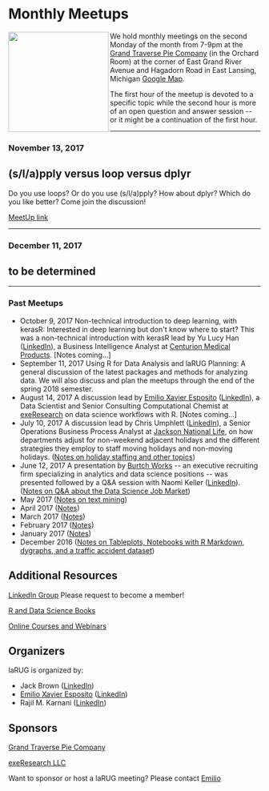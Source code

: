 
# Monthly Meetups

<a href="url"><img src="https://lansingarearusersgroup.github.io/images/LansingAreaRUserGroup_CIRCLE-w-Michigan-logo_300dpi.png" align="left" height="200"></a>We hold monthly meetings on the second Monday of the month from 7-9pm at the [Grand Traverse Pie Company](http://gtpie.com) (in the Orchard Room) at the corner of East Grand River Avenue and Hagadorn Road in East Lansing, Michigan [Google Map](https://www.google.com/maps/place/Grand+Traverse+Pie+Company/@42.7302255,-84.4648517,17z/data=!4m12!1m6!3m5!1s0x8822c29e2298637f:0x65a99056073bd352!2sGrand+Traverse+Pie+Company!8m2!3d42.7302255!4d-84.4626577!3m4!1s0x8822c29e2298637f:0x65a99056073bd352!8m2!3d42.7302255!4d-84.4626577).

The first hour of the meetup is devoted to a specific topic while the second hour is more of an open question and answer session -- or it might be a continuation of the first hour.

------

### November 13, 2017
## (s/l/a)pply versus loop versus dplyr
Do you use loops? Or do you use (s/l/a)pply? How about dplyr? Which do you like better? Come join the discussion!

[MeetUp link](https://www.meetup.com/preview/Lansing-Area-R-Users-Group/events/244682588)

------

### December 11, 2017
## to be determined

------

### Past Meetups
- October 9, 2017 Non-technical introduction to deep learning, with kerasR: Interested in deep learning but don't know where to start? This was a non-technical introduction with kerasR lead by Yu Lucy Han ([LinkedIn](https://www.linkedin.com/in/yulucyhan/)), a Business Intelligence Analyst at [Centurion Medical Products](http://www.centurionmp.com). [Notes coming...]
- September 11, 2017 Using R for Data Analysis and laRUG Planning: A general discussion of the latest packages and methods for analyzing data. We will also discuss and plan the meetups through the end of the spring 2018 semester. 
- August 14, 2017 A discussion lead by [Emilio Xavier Esposito](https://github.com/emilioxavier) ([LinkedIn](https://www.linkedin.com/in/emilioxavieresposito/)), a Data Scientist and Senior Consulting Computational Chemist at [exeResearch](http://www.exeResearch.com) on data science workflows with R. [Notes coming...]
- July 10, 2017 A discussion lead by Chris Umphlett ([LinkedIn](https://www.linkedin.com/in/chris-umphlett-2a905669)), a Senior Operations Business Process Analyst at [Jackson National Life](https://www.jackson.com), on how departments adjust for non-weekend adjacent holidays and the different strategies they employ to staff moving holidays and non-moving holidays. ([Notes on holiday staffing and other topics](https://lansingarearusersgroup.github.io/pastMeetups/jul2017))
- June 12, 2017 A presentation by [Burtch Works](http://www.burtchworks.com) -- an executive recruiting firm specializing in analytics and data science positions -- was presented followed by a Q&A session with Naomi Keller ([LinkedIn](https://www.linkedin.com/in/naomikeller/)). ([Notes on Q&A about the Data Science Job Market](https://lansingarearusersgroup.github.io/pastMeetups/jun2017))
- May 2017 ([Notes on text mining](https://lansingarearusersgroup.github.io/pastMeetups/may2017))
- April 2017 ([Notes](https://lansingarearusersgroup.github.io/pastMeetups/apr2017))
- March 2017 ([Notes](https://lansingarearusersgroup.github.io/pastMeetups/mar2017))
- February 2017 ([Notes](https://lansingarearusersgroup.github.io/pastMeetups/feb2017))
- January 2017 ([Notes](https://lansingarearusersgroup.github.io/pastMeetups/jan2017))
- December 2016 ([Notes on Tableplots, Notebooks with R Markdown, dygraphs, and a traffic accident dataset](https://lansingarearusersgroup.github.io/pastMeetups/dec2016))

## Additional Resources
[LinkedIn Group](https://www.linkedin.com/groups/12048353) Please request to become a member!

[R and Data Science Books](https://lansingarearusersgroup.github.io/resources/books)

[Online Courses and Webinars](https://lansingarearusersgroup.github.io/resources/education)


## Organizers

laRUG is organized by:
- Jack Brown ([LinkedIn](https://www.linkedin.com/in/jackbrown1/))
- [Emilio Xavier Esposito](https://github.com/emilioxavier) ([LinkedIn](https://www.linkedin.com/in/emilioxavieresposito/))
- Rajil M. Karnani ([LinkedIn](https://www.linkedin.com/in/rajilkarnani/))

## Sponsors

[Grand Traverse Pie Company](http://gtpie.com)

[exeResearch LLC](http://www.exeResearch.com)

Want to sponsor or host a laRUG meeting? Please contact [Emilio](https://github.com/emilioxavier)
